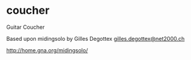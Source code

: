 coucher
=======

Guitar Coucher

Based upon midingsolo by Gilles Degottex <gilles.degottex@net2000.ch>

http://home.gna.org/midingsolo/
